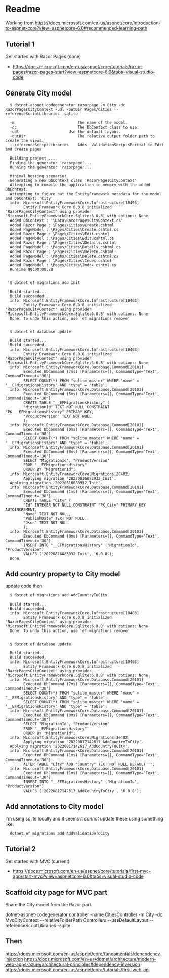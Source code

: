 # Readme

Working from https://docs.microsoft.com/en-us/aspnet/core/introduction-to-aspnet-core?view=aspnetcore-6.0#recommended-learning-path

## Tutorial 1

Get started with Razor Pages (done)
- https://docs.microsoft.com/en-us/aspnet/core/tutorials/razor-pages/razor-pages-start?view=aspnetcore-6.0&tabs=visual-studio-code

## Generate City model

      $ dotnet-aspnet-codegenerator razorpage -m City -dc RazorPagesCityContext -udl -outDir Pages/Cities --referenceScriptLibraries -sqlite

      -m	                        The name of the model.
      -dc	                        The DbContext class to use.
      -udl	                    Use the default layout.
      -outDir	                    The relative output folder path to create the views.
      --referenceScriptLibraries	Adds _ValidationScriptsPartial to Edit and Create pages

      Building project ...
      Finding the generator 'razorpage'...
      Running the generator 'razorpage'...

      Minimal hosting scenario!
      Generating a new DbContext class 'RazorPagesCityContext'
      Attempting to compile the application in memory with the added DbContext.
      Attempting to figure out the EntityFramework metadata for the model and DbContext: 'City'
      info: Microsoft.EntityFrameworkCore.Infrastructure[10403]
            Entity Framework Core 6.0.8 initialized 'RazorPagesCityContext' using provider 'Microsoft.EntityFrameworkCore.Sqlite:6.0.8' with options: None
      Added DbContext : '\Data\RazorPagesCityContext.cs'
      Added Razor Page : \Pages/Cities\Create.cshtml
      Added PageModel : \Pages/Cities\Create.cshtml.cs
      Added Razor Page : \Pages/Cities\Edit.cshtml
      Added PageModel : \Pages/Cities\Edit.cshtml.cs
      Added Razor Page : \Pages/Cities\Details.cshtml
      Added PageModel : \Pages/Cities\Details.cshtml.cs
      Added Razor Page : \Pages/Cities\Delete.cshtml
      Added PageModel : \Pages/Cities\Delete.cshtml.cs
      Added Razor Page : \Pages/Cities\Index.cshtml
      Added PageModel : \Pages/Cities\Index.cshtml.cs
      RunTime 00:00:08.70


      $ dotnet ef migrations add Init

      Build started...
      Build succeeded.
      info: Microsoft.EntityFrameworkCore.Infrastructure[10403]
            Entity Framework Core 6.0.8 initialized 'RazorPagesCityContext' using provider 'Microsoft.EntityFrameworkCore.Sqlite:6.0.8' with options: None
      Done. To undo this action, use 'ef migrations remove'


      $ dotnet ef database update

      Build started...
      Build succeeded.
      info: Microsoft.EntityFrameworkCore.Infrastructure[10403]
            Entity Framework Core 6.0.8 initialized 'RazorPagesCityContext' using provider 'Microsoft.EntityFrameworkCore.Sqlite:6.0.8' with options: None
      info: Microsoft.EntityFrameworkCore.Database.Command[20101]
            Executed DbCommand (7ms) [Parameters=[], CommandType='Text', CommandTimeout='30']
            SELECT COUNT(*) FROM "sqlite_master" WHERE "name" = '__EFMigrationsHistory' AND "type" = 'table';
      info: Microsoft.EntityFrameworkCore.Database.Command[20101]
            Executed DbCommand (5ms) [Parameters=[], CommandType='Text', CommandTimeout='30']
            CREATE TABLE "__EFMigrationsHistory" (
            "MigrationId" TEXT NOT NULL CONSTRAINT "PK___EFMigrationsHistory" PRIMARY KEY,
            "ProductVersion" TEXT NOT NULL
            );
      info: Microsoft.EntityFrameworkCore.Database.Command[20101]
            Executed DbCommand (0ms) [Parameters=[], CommandType='Text', CommandTimeout='30']
            SELECT COUNT(*) FROM "sqlite_master" WHERE "name" = '__EFMigrationsHistory' AND "type" = 'table';
      info: Microsoft.EntityFrameworkCore.Database.Command[20101]
            Executed DbCommand (0ms) [Parameters=[], CommandType='Text', CommandTimeout='30']
            SELECT "MigrationId", "ProductVersion"
            FROM "__EFMigrationsHistory"
            ORDER BY "MigrationId";
      info: Microsoft.EntityFrameworkCore.Migrations[20402]
            Applying migration '20220816083932_Init'.
      Applying migration '20220816083932_Init'.
      info: Microsoft.EntityFrameworkCore.Database.Command[20101]
            Executed DbCommand (1ms) [Parameters=[], CommandType='Text', CommandTimeout='30']
            CREATE TABLE "City" (
            "Id" INTEGER NOT NULL CONSTRAINT "PK_City" PRIMARY KEY AUTOINCREMENT,
            "Name" TEXT NOT NULL,
            "PublishDate" TEXT NOT NULL,
            "Json" TEXT NOT NULL
            );
      info: Microsoft.EntityFrameworkCore.Database.Command[20101]
            Executed DbCommand (0ms) [Parameters=[], CommandType='Text', CommandTimeout='30']
            INSERT INTO "__EFMigrationsHistory" ("MigrationId", "ProductVersion")
            VALUES ('20220816083932_Init', '6.0.8');
      Done.

## Add country property to City model

update code then

      $ dotnet ef migrations add AddCountryToCity

      Build started...
      Build succeeded.
      info: Microsoft.EntityFrameworkCore.Infrastructure[10403]
            Entity Framework Core 6.0.8 initialized 'RazorPagesCityContext' using provider 'Microsoft.EntityFrameworkCore.Sqlite:6.0.8' with options: None
      Done. To undo this action, use 'ef migrations remove'


      $ dotnet ef database update

      Build started...
      Build succeeded.
      info: Microsoft.EntityFrameworkCore.Infrastructure[10403]
            Entity Framework Core 6.0.8 initialized 'RazorPagesCityContext' using provider 'Microsoft.EntityFrameworkCore.Sqlite:6.0.8' with options: None
      info: Microsoft.EntityFrameworkCore.Database.Command[20101]
            Executed DbCommand (7ms) [Parameters=[], CommandType='Text', CommandTimeout='30']
            SELECT COUNT(*) FROM "sqlite_master" WHERE "name" = '__EFMigrationsHistory' AND "type" = 'table';
            SELECT COUNT(*) FROM "sqlite_master" WHERE "name" = '__EFMigrationsHistory' AND "type" = 'table';
      info: Microsoft.EntityFrameworkCore.Database.Command[20101]
            Executed DbCommand (0ms) [Parameters=[], CommandType='Text', CommandTimeout='30']
            SELECT "MigrationId", "ProductVersion"
            FROM "__EFMigrationsHistory"
            ORDER BY "MigrationId";
      info: Microsoft.EntityFrameworkCore.Migrations[20402]
            Applying migration '20220817142617_AddCountryToCity'.
      Applying migration '20220817142617_AddCountryToCity'.
      info: Microsoft.EntityFrameworkCore.Database.Command[20101]
            Executed DbCommand (1ms) [Parameters=[], CommandType='Text', CommandTimeout='30']
            ALTER TABLE "City" ADD "Country" TEXT NOT NULL DEFAULT '';
      info: Microsoft.EntityFrameworkCore.Database.Command[20101]
            Executed DbCommand (1ms) [Parameters=[], CommandType='Text', CommandTimeout='30']
            INSERT INTO "__EFMigrationsHistory" ("MigrationId", "ProductVersion")
            VALUES ('20220817142617_AddCountryToCity', '6.0.8');

## Add annotations to City model

I'm using sqlite locally and it seems it *cannot* update these using something like:

      dotnet ef migrations add AddValidationToCity

## Tutorial 2

Get started with MVC (current)
- https://docs.microsoft.com/en-us/aspnet/core/tutorials/first-mvc-app/start-mvc?view=aspnetcore-6.0&tabs=visual-studio-code

## Scaffold city page for MVC part

Share the City model from the Razor part.

dotnet-aspnet-codegenerator controller -name CitiesController -m City -dc MvcCityContext --relativeFolderPath Controllers --useDefaultLayout --referenceScriptLibraries -sqlite


## Then

https://docs.microsoft.com/en-us/aspnet/core/fundamentals/dependency-injection
https://docs.microsoft.com/en-us/dotnet/architecture/modern-web-apps-azure/architectural-principles#dependency-inversion
https://docs.microsoft.com/en-us/aspnet/core/tutorials/first-web-api
